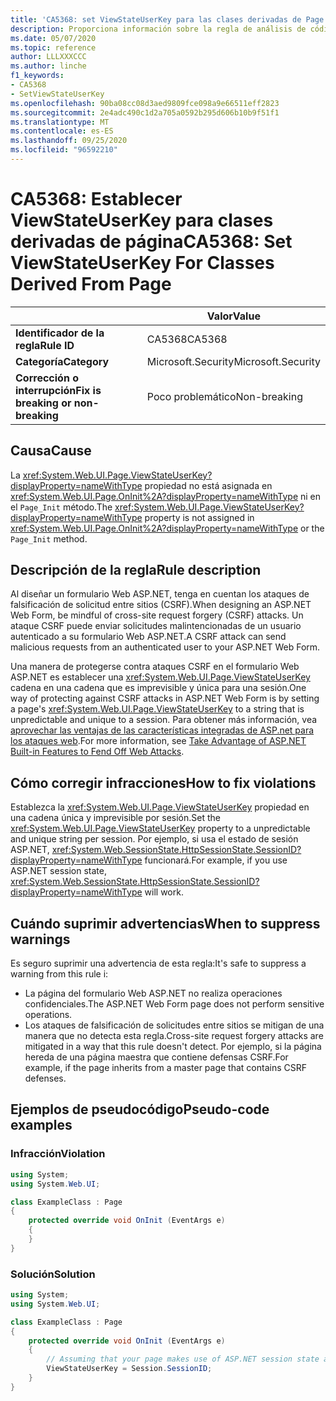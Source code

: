 ```yaml
---
title: 'CA5368: set ViewStateUserKey para las clases derivadas de Page (análisis de código)'
description: Proporciona información sobre la regla de análisis de código CA5368, incluidas las causas, cómo corregir las infracciones y cuándo suprimirlas.
ms.date: 05/07/2020
ms.topic: reference
author: LLLXXXCCC
ms.author: linche
f1_keywords:
- CA5368
- SetViewStateUserKey
ms.openlocfilehash: 90ba08cc08d3aed9809fce098a9e66511eff2823
ms.sourcegitcommit: 2e4adc490c1d2a705a0592b295d606b10b9f51f1
ms.translationtype: MT
ms.contentlocale: es-ES
ms.lasthandoff: 09/25/2020
ms.locfileid: "96592210"
---
```

# <a name="ca5368-set-viewstateuserkey-for-classes-derived-from-page"></a><span data-ttu-id="55130-103">CA5368: Establecer ViewStateUserKey para clases derivadas de página</span><span class="sxs-lookup"><span data-stu-id="55130-103">CA5368: Set ViewStateUserKey For Classes Derived From Page</span></span>

| | <span data-ttu-id="55130-104">Valor</span><span class="sxs-lookup"><span data-stu-id="55130-104">Value</span></span> |
|-|-|
| <span data-ttu-id="55130-105">**Identificador de la regla**</span><span class="sxs-lookup"><span data-stu-id="55130-105">**Rule ID**</span></span> |<span data-ttu-id="55130-106">CA5368</span><span class="sxs-lookup"><span data-stu-id="55130-106">CA5368</span></span>|
| <span data-ttu-id="55130-107">**Categoría**</span><span class="sxs-lookup"><span data-stu-id="55130-107">**Category**</span></span> |<span data-ttu-id="55130-108">Microsoft.Security</span><span class="sxs-lookup"><span data-stu-id="55130-108">Microsoft.Security</span></span>|
| <span data-ttu-id="55130-109">**Corrección o interrupción**</span><span class="sxs-lookup"><span data-stu-id="55130-109">**Fix is breaking or non-breaking**</span></span> |<span data-ttu-id="55130-110">Poco problemático</span><span class="sxs-lookup"><span data-stu-id="55130-110">Non-breaking</span></span>|

## <a name="cause"></a><span data-ttu-id="55130-111">Causa</span><span class="sxs-lookup"><span data-stu-id="55130-111">Cause</span></span>

<span data-ttu-id="55130-112">La <xref:System.Web.UI.Page.ViewStateUserKey?displayProperty=nameWithType> propiedad no está asignada en <xref:System.Web.UI.Page.OnInit%2A?displayProperty=nameWithType> ni en el `Page_Init` método.</span><span class="sxs-lookup"><span data-stu-id="55130-112">The <xref:System.Web.UI.Page.ViewStateUserKey?displayProperty=nameWithType> property is not assigned in <xref:System.Web.UI.Page.OnInit%2A?displayProperty=nameWithType> or the `Page_Init` method.</span></span>

## <a name="rule-description"></a><span data-ttu-id="55130-113">Descripción de la regla</span><span class="sxs-lookup"><span data-stu-id="55130-113">Rule description</span></span>

<span data-ttu-id="55130-114">Al diseñar un formulario Web ASP.NET, tenga en cuentan los ataques de falsificación de solicitud entre sitios (CSRF).</span><span class="sxs-lookup"><span data-stu-id="55130-114">When designing an ASP.NET Web Form, be mindful of cross-site request forgery (CSRF) attacks.</span></span> <span data-ttu-id="55130-115">Un ataque CSRF puede enviar solicitudes malintencionadas de un usuario autenticado a su formulario Web ASP.NET.</span><span class="sxs-lookup"><span data-stu-id="55130-115">A CSRF attack can send malicious requests from an authenticated user to your ASP.NET Web Form.</span></span>

<span data-ttu-id="55130-116">Una manera de protegerse contra ataques CSRF en el formulario Web ASP.NET es establecer una <xref:System.Web.UI.Page.ViewStateUserKey> cadena en una cadena que es imprevisible y única para una sesión.</span><span class="sxs-lookup"><span data-stu-id="55130-116">One way of protecting against CSRF attacks in ASP.NET Web Form is by setting a page's <xref:System.Web.UI.Page.ViewStateUserKey> to a string that is unpredictable and unique to a session.</span></span> <span data-ttu-id="55130-117">Para obtener más información, vea [aprovechar las ventajas de las características integradas de ASP.net para los ataques web](/previous-versions/dotnet/articles/ms972969(v=msdn.10)#viewstateuserkey).</span><span class="sxs-lookup"><span data-stu-id="55130-117">For more information, see [Take Advantage of ASP.NET Built-in Features to Fend Off Web Attacks](/previous-versions/dotnet/articles/ms972969(v=msdn.10)#viewstateuserkey).</span></span>

## <a name="how-to-fix-violations"></a><span data-ttu-id="55130-118">Cómo corregir infracciones</span><span class="sxs-lookup"><span data-stu-id="55130-118">How to fix violations</span></span>

<span data-ttu-id="55130-119">Establezca la <xref:System.Web.UI.Page.ViewStateUserKey> propiedad en una cadena única y imprevisible por sesión.</span><span class="sxs-lookup"><span data-stu-id="55130-119">Set the <xref:System.Web.UI.Page.ViewStateUserKey> property to a unpredictable and unique string per session.</span></span> <span data-ttu-id="55130-120">Por ejemplo, si usa el estado de sesión ASP.NET, <xref:System.Web.SessionState.HttpSessionState.SessionID?displayProperty=nameWithType> funcionará.</span><span class="sxs-lookup"><span data-stu-id="55130-120">For example, if you use ASP.NET session state, <xref:System.Web.SessionState.HttpSessionState.SessionID?displayProperty=nameWithType> will work.</span></span>

## <a name="when-to-suppress-warnings"></a><span data-ttu-id="55130-121">Cuándo suprimir advertencias</span><span class="sxs-lookup"><span data-stu-id="55130-121">When to suppress warnings</span></span>

<span data-ttu-id="55130-122">Es seguro suprimir una advertencia de esta regla:</span><span class="sxs-lookup"><span data-stu-id="55130-122">It's safe to suppress a warning from this rule i:</span></span>

- <span data-ttu-id="55130-123">La página del formulario Web ASP.NET no realiza operaciones confidenciales.</span><span class="sxs-lookup"><span data-stu-id="55130-123">The ASP.NET Web Form page does not perform sensitive operations.</span></span>
- <span data-ttu-id="55130-124">Los ataques de falsificación de solicitudes entre sitios se mitigan de una manera que no detecta esta regla.</span><span class="sxs-lookup"><span data-stu-id="55130-124">Cross-site request forgery attacks are mitigated in a way that this rule doesn't detect.</span></span> <span data-ttu-id="55130-125">Por ejemplo, si la página hereda de una página maestra que contiene defensas CSRF.</span><span class="sxs-lookup"><span data-stu-id="55130-125">For example, if the page inherits from a master page that contains CSRF defenses.</span></span>

## <a name="pseudo-code-examples"></a><span data-ttu-id="55130-126">Ejemplos de pseudocódigo</span><span class="sxs-lookup"><span data-stu-id="55130-126">Pseudo-code examples</span></span>

### <a name="violation"></a><span data-ttu-id="55130-127">Infracción</span><span class="sxs-lookup"><span data-stu-id="55130-127">Violation</span></span>

```csharp
using System;
using System.Web.UI;

class ExampleClass : Page
{
    protected override void OnInit (EventArgs e)
    {
    }
}
```

### <a name="solution"></a><span data-ttu-id="55130-128">Solución</span><span class="sxs-lookup"><span data-stu-id="55130-128">Solution</span></span>

```csharp
using System;
using System.Web.UI;

class ExampleClass : Page
{
    protected override void OnInit (EventArgs e)
    {
        // Assuming that your page makes use of ASP.NET session state and the SessionID is stable.
        ViewStateUserKey = Session.SessionID;
    }
}
```
